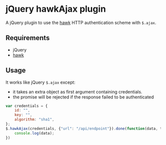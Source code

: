 # jQuery hawkAjax plugin

A jQuery plugin to use the [hawk](https://github.com/hueniverse/hawk) HTTP authentication scheme with ``$.ajax``.

## Requirements

- jQuery
- [hawk](https://github.com/hueniverse/hawk/blob/master/lib/browser.js)

## Usage

It works like jQuery ``$.ajax`` except:

- it takes an extra object as first argument containing credentials.
- the promise will be rejected if the response failed to be authenticated

```javascript
var credentials = {
    id: "",
    key: "",
    algorithm: "sha1",
};
$.hawkAjax(credentials, {"url": "/api/endpoint"}).done(function(data, textStatus, req) {
	console.log(data);
})
```
